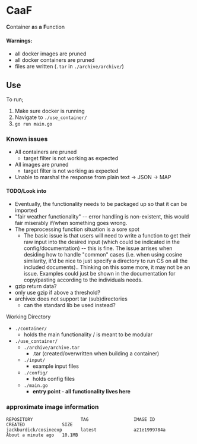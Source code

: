 # CaaF
**C**ontainer **a**s **a** **F**unction

#### Warnings:
- all docker images are pruned
- all docker containers are pruned
- files are written (`.tar` in `./archive/archive/`)

## Use
To run;
1. Make sure docker is running
2. Navigate to `./use_container/`
3. `go run main.go`

### Known issues
- All containers are pruned
    - target filter is not working as expected
- All images are pruned
    - target filter is not working as expected
- Unable to marshal the response from plain text -> JSON -> MAP

#### TODO/Look into
- Eventually, the functionality needs to be packaged up so that it can be imported
- "fair weather functionality" -- error handling is non-existent, this would fair miserably if/when something goes wrong.
- The preprocessing function situation is a sore spot
    - The basic issue is that users will need to write a function to get their raw input into the desired input (which could be indicated in the config/documentation) -- this is fine. The issue arrises when desiding how to handle "common" cases (i.e. when using cosine similarity, it'd be nice to just specify a directory to run CS on all the included documents).. Thinking on this some more, it may not be an issue. Examples could just be shown in the documentation for copy/pasting according to the individuals needs.
- gzip return data?
- only use gzip if above a threshold?
- archivex does not support tar (sub)directories
    - can the standard lib be used instead?


Working Directory
- `./container/`
    - holds the main functionality / is meant to be modular
- `./use_container/`
    - `./archive/archive.tar`
        - .tar (created/overwritten when building a container)
    - `./input/`
        - example input files
    - `./config/`
        - holds config files
    - `./main.go`
        - **entry point - all functionality lives here**

### approximate image information
```
REPOSITORY                  TAG                 IMAGE ID            CREATED              SIZE
jackburdick/cosineexp       latest              a21e1999784a        About a minute ago   10.1MB
```